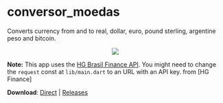 # conversor_moedas

Converts currency from and to real, dollar, euro, pound sterling, argentine peso and bitcoin.

<p align="center">
    <img src="https://user-images.githubusercontent.com/44736064/67092342-5a556100-f185-11e9-9af7-1d6ac1f408b9.gif">
</p>


**Note:** This app uses the [HG Brasil Finance API](https://hgbrasil.com/status/finance). You might need to change the `request` const at `lib/main.dart` to an URL with an API key.
from [HG Finance]

**Download**: [Direct](https://github.com/g-otn/flutter-16-apps-course/releases/download/section-14/conversor_moedas.apk) | [Releases](https://github.com/g-otn/flutter-16-apps-course/releases/tag/section-14)
